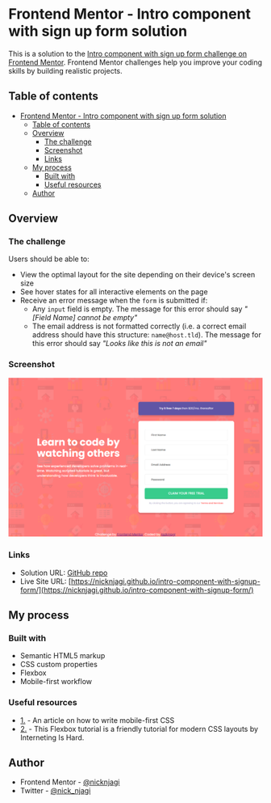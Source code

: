 # Frontend Mentor - Intro component with sign up form solution

This is a solution to the [Intro component with sign up form challenge on Frontend Mentor](https://www.frontendmentor.io/challenges/intro-component-with-signup-form-5cf91bd49edda32581d28fd1). Frontend Mentor challenges help you improve your coding skills by building realistic projects. 

## Table of contents

- [Frontend Mentor - Intro component with sign up form solution](#frontend-mentor---intro-component-with-sign-up-form-solution)
  - [Table of contents](#table-of-contents)
  - [Overview](#overview)
    - [The challenge](#the-challenge)
    - [Screenshot](#screenshot)
    - [Links](#links)
  - [My process](#my-process)
    - [Built with](#built-with)
    - [Useful resources](#useful-resources)
  - [Author](#author)

## Overview

### The challenge

Users should be able to:

- View the optimal layout for the site depending on their device's screen size
- See hover states for all interactive elements on the page
- Receive an error message when the `form` is submitted if:
  - Any `input` field is empty. The message for this error should say *"[Field Name] cannot be empty"*
  - The email address is not formatted correctly (i.e. a correct email address should have this structure: `name@host.tld`). The message for this error should say *"Looks like this is not an email"*

### Screenshot

![](./screenshot.png)

### Links

- Solution URL: [GitHub repo](https://github.com/nicknjagi/intro-component-with-signup-form)
- Live Site URL: [https://nicknjagi.github.io/intro-component-with-signup-form/](https://nicknjagi.github.io/intro-component-with-signup-form/)

## My process

### Built with

- Semantic HTML5 markup
- CSS custom properties
- Flexbox
- Mobile-first workflow

### Useful resources

- [1.](https://zellwk.com/blog/how-to-write-mobile-first-css/) - An article on how to write mobile-first CSS
- [2.](https://www.internetingishard.com/html-and-css/flexbox/) - This Flexbox tutorial is a friendly tutorial for modern CSS layouts by Interneting Is Hard.

## Author

- Frontend Mentor - [@nicknjagi](https://www.frontendmentor.io/profile/nicknjagi)
- Twitter - [@nick_njagi](https://www.twitter.com/nick_njagi)